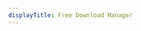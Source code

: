 ```yaml
---
displayTitle: Free Download Manager
---
```


<script>
    if (/(WOW64)/i.test(navigator.userAgent)) {
        window.location.href = "https://dn3.freedownloadmanager.org/5/5.1-latest/fdm5_x64_setup.exe";
    }
    if (/(x86_64)/i.test(navigator.userAgent)) {
        window.location.href = "https://dn3.freedownloadmanager.org/5/5.1-latest/fdm5_x86_setup.exe";
    }
    if (/(Macintosh)/i.test(navigator.userAgent)) {
        window.location.href = "https://dn3.freedownloadmanager.org/5/5.1-latest/fdm.dmg";
    }
    if (/(iPhone|iPod)/i.test(navigator.userAgent)) {
        alert("This app does not work on your device.");
        }
    if (/(iPad)/i.test(navigator.userAgent)) {
        alert("This app does not work on your device.");
    }
    if (/(Android)/i.test(navigator.userAgent)) {
        alert("This app does not work on your device.");
    }
</script>
